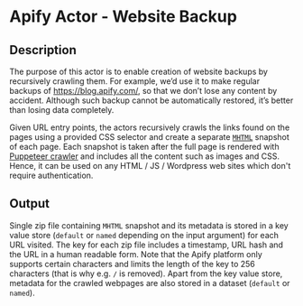 # Apify Actor - Website Backup

## Description

The purpose of this actor is to enable creation of website backups by recursively crawling them. For example, we’d use it to make regular backups of https://blog.apify.com/, so that we don’t lose any content by accident. Although such backup cannot be automatically restored, it’s better than losing data completely.

Given URL entry points, the actors recursively crawls the links found on the pages using a provided CSS selector and create a separate [`MHTML`](https://en.wikipedia.org/wiki/MHTML) snapshot of each page. Each snapshot is taken after the full page is rendered with [Puppeteer crawler](https://sdk.apify.com/docs/examples/puppeteer-crawler) and includes all the content such as images and CSS. Hence, it can be used on any HTML / JS / Wordpress web sites which don't require authentication.


## Output

Single zip file containing `MHTML` snapshot and its metadata is stored in a key value store (`default` or `named` depending on the input argument) for each URL visited. The key for each zip file includes a timestamp, URL hash and the URL in a human readable form. Note that the Apify platform only supports certain characters and limits the length of the key to 256 characters (that is why e.g. `/` is removed). Apart from the key value store, metadata for the crawled webpages are also stored in a dataset (`default` or `named`).
